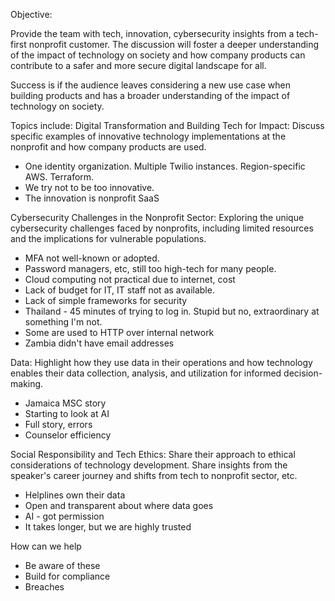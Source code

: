 Objective: 

Provide the team with tech, innovation, cybersecurity insights from a tech-first nonprofit customer. The discussion will foster a deeper understanding of the impact of technology on society and how company products can contribute to a safer and more secure digital landscape for all. 

Success is if the audience leaves considering a new use case when building products and has a broader understanding of the impact of technology on society.


Topics include:
Digital Transformation and Building Tech for Impact: Discuss specific examples of innovative technology implementations at the nonprofit and how company products are used.
* One identity organization. Multiple Twilio instances. Region-specific AWS. Terraform.
* We try not to be too innovative.
* The innovation is nonprofit SaaS

Cybersecurity Challenges in the Nonprofit Sector: Exploring the unique cybersecurity challenges faced by nonprofits, including limited resources and the implications for vulnerable populations.
* MFA not well-known or adopted.
* Password managers, etc, still too high-tech for many people.
* Cloud computing not practical due to internet, cost
* Lack of budget for IT, IT staff not as available.
* Lack of simple frameworks for security
* Thailand - 45 minutes of trying to log in. Stupid but no, extraordinary at something I'm not.
* Some are used to HTTP over internal network
* Zambia didn't have email addresses

Data: Highlight how they use data in their operations and how technology enables their data collection, analysis, and utilization for informed decision-making.
* Jamaica MSC story
* Starting to look at AI
* Full story, errors
* Counselor efficiency

Social Responsibility and Tech Ethics: Share their approach to ethical considerations of technology development. Share insights from the speaker's career journey and shifts from tech to nonprofit sector, etc.
* Helplines own their data
* Open and transparent about where data goes
* AI - got permission
* It takes longer, but we are highly trusted


How can we help
* Be aware of these
* Build for compliance
* Breaches


